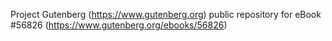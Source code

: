 Project Gutenberg (https://www.gutenberg.org) public repository for
eBook #56826 (https://www.gutenberg.org/ebooks/56826)
